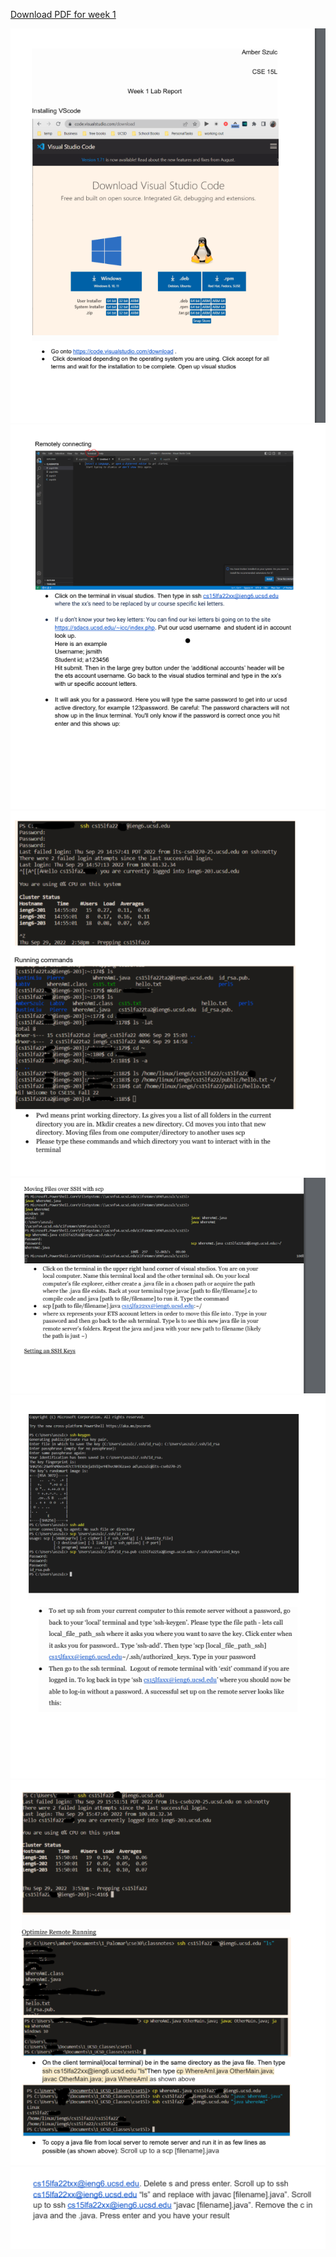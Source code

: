 
[Download PDF for week 1](Week1LabReport.pdf)

![](Lab1pg1.PNG)
![](Lab1pg2.PNG)
![](Lab1pg3.PNG)
![](Lab1pg4.PNG)
![](Lab1pg5.PNG)
![](Lab1pg6.PNG)
![](Lab1pg7.PNG)
